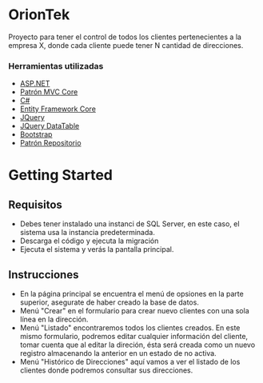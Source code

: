 # OrionTek
Proyecto para tener el control de todos los clientes pertenecientes a la empresa X, donde cada cliente puede tener N cantidad de direcciones.

### Herramientas utilizadas

* [ASP.NET](https://dotnet.microsoft.com/en-us/apps/aspnet)
* [Patrón MVC Core](https://docs.microsoft.com/en-us/aspnet/core/mvc/overview?view=aspnetcore-6.0)
* [C#](https://docs.microsoft.com/en-us/dotnet/csharp/)
* [Entity Framework Core](https://docs.microsoft.com/en-us/ef/core/)
* [JQuery](https://jquery.com/)
* [JQuery DataTable](https://datatables.net/)
* [Bootstrap](https://getbootstrap.com)
* [Patrón Repositorio](https://www.linkedin.com/pulse/repository-pattern-c-pawan-verma/)

# Getting Started
## Requisitos
* Debes tener instalado una instanci de SQL Server, en este caso, el sistema usa la instancia predeterminada.
* Descarga el código y ejecuta la migración
* Ejecuta el sistema y verás la pantalla principal.

## Instrucciones
* En la página principal se encuentra el menú de opsiones en la parte superior, asegurate de haber creado la base de datos.
* Menú "Crear" en el formulario para crear nuevo clientes con una sola línea en la dirección.
* Menú "Listado" encontraremos todos los clientes creados. En este mismo formulario, podremos editar cualquier información del cliente, tomar cuenta que al editar la direción, ésta será creada como un nuevo registro almacenando la anterior en un estado de no activa.
* Menú "Histórico de Direcciones" aquí vamos a ver el listado de los clientes donde podremos consultar sus direcciones.
